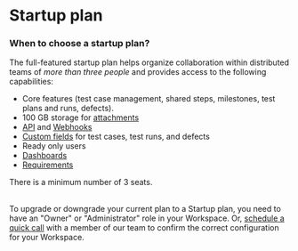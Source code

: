 # Startup plan

### When to choose a startup plan?

The full-featured startup plan helps organize collaboration within distributed teams of _more than three people_ and provides access to the following capabilities:

* Core features (test case management, shared steps, milestones, test plans and runs, defects).
* 100 GB storage for [attachments](../workspace-management/attachments.md)
* [API](https://developers.qase.io/reference/introduction-to-the-qase-api) and [Webhooks](../../general/webhooks/)
* [Custom fields](../workspace-management/custom-fields.md) for test cases, test runs, and defects
* Ready only users
* [Dashboards](../../general/analytics/dashboards.md)
* [Requirements](../../general/issues/requirements.md)

There is a minimum number of 3 seats.&#x20;

\
To upgrade or downgrade your current plan to a Startup plan, you need to have an "Owner" or "Administrator" role in your Workspace. Or, [schedule a quick call](https://calendly.com/d/2hk-f9q-5h5/qase-upgrade-discussion) with a member of our team to confirm the correct configuration for your Workspace.
